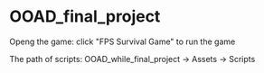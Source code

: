 # OOAD_final_project

Openg the game:
	click "FPS Survival Game" to run the game 

The path of scripts:
	OOAD_while_final_project -> Assets -> Scripts


